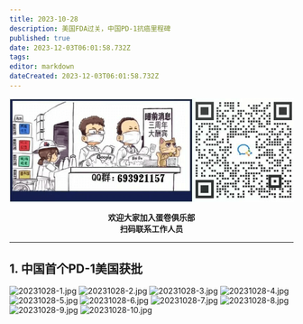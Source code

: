 ```yaml
---
title: 2023-10-28
description: 美国FDA过关，中国PD-1抗癌里程碑
published: true
date: 2023-12-03T06:01:58.732Z
tags: 
editor: markdown
dateCreated: 2023-12-03T06:01:58.732Z
---
```


<center style="font-weight:bold;">
  <img src="/assets/join.png" alt="加入蛋卷俱乐部"><br/>
  <p>欢迎大家加入蛋卷俱乐部<br/>扫码联系工作人员</p>
</center>

---

## 1. 中国首个PD-1美国获批

![20231028-1.jpg](https://img.bedtime.news/2023/11/23/655f5eb73a294.png)
![20231028-2.jpg](https://img.bedtime.news/2023/11/23/655f5eb73a294.png)
![20231028-3.jpg](https://img.bedtime.news/2023/11/23/655f5eb73a294.png)
![20231028-4.jpg](https://img.bedtime.news/2023/11/23/655f5eb73a294.png)
![20231028-5.jpg](https://img.bedtime.news/2023/11/23/655f5eb73a294.png)
![20231028-6.jpg](https://img.bedtime.news/2023/11/23/655f5eb73a294.png)
![20231028-7.jpg](https://img.bedtime.news/2023/11/23/655f5eb73a294.png)
![20231028-8.jpg](https://img.bedtime.news/2023/11/23/655f5eb73a294.png)
![20231028-9.jpg](https://img.bedtime.news/2023/11/23/655f5eb73a294.png)
![20231028-10.jpg](https://img.bedtime.news/2023/11/23/655f5eb73a294.png)